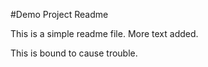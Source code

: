#Demo Project Readme

This is a simple readme file.
More text added.

This is bound to cause trouble.

